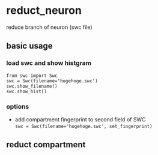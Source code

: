 # reduct_neuron
reduce branch of neuron (swc file)

## basic usage
### load swc and show histgram
    from swc import Swc
    swc = Swc(filename='hogehoge.swc')
    swc.show_filename()
    swc.show_hist()

### options
* add compartment fingerprint to second field of SWC  
`swc = Swc(filename='hogehoge.swc', set_fingerprint)`

## reduct compartment
